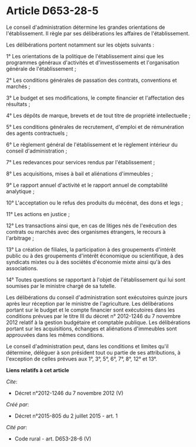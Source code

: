 # Article D653-28-5

Le conseil d'administration détermine les grandes orientations de l'établissement. Il règle par ses délibérations les
affaires de l'établissement. 

Les délibérations portent notamment sur les objets suivants : 

1° Les orientations de la politique de l'établissement ainsi que les programmes généraux d'activités et d'investissements et
l'organisation générale de l'établissement ; 

2° Les conditions générales de passation des contrats, conventions et marchés ; 

3° Le budget et ses modifications, le compte financier et l'affectation des résultats ; 

4° Les dépôts de marque, brevets et de tout titre de propriété intellectuelle ; 

5° Les conditions générales de recrutement, d'emploi et de rémunération des agents contractuels ; 

6° Le règlement général de l'établissement et le règlement intérieur du conseil d'administration ; 

7° Les redevances pour services rendus par l'établissement ; 

8° Les acquisitions, mises à bail et aliénations d'immeubles ; 

9° Le rapport annuel d'activité et le rapport annuel de comptabilité analytique ; 

10° L'acceptation ou le refus des produits du mécénat, des dons et legs ; 

11° Les actions en justice ; 

12° Les transactions ainsi que, en cas de litiges nés de l'exécution des contrats ou marchés avec des organismes étrangers,
le recours à l'arbitrage ; 

13° La création de filiales, la participation à des groupements d'intérêt public ou à des groupements d'intérêt économique ou
scientifique, à des syndicats mixtes ou à des sociétés d'économie mixte ainsi qu'à des associations. 

14° Toutes questions se rapportant à l'objet de l'établissement qui lui sont soumises par le ministre chargé de sa tutelle. 

Les délibérations du conseil d'administration sont exécutoires quinze jours après leur réception par le ministre de
l'agriculture. Les délibérations portant sur le budget et le compte financier sont exécutoires dans les conditions prévues
par le titre III du décret n° 2012-1246 du 7 novembre 2012 relatif à la gestion budgétaire et comptable publique. Les
délibérations portant sur les acquisitions, échanges et aliénations d'immeubles sont approuvées dans les mêmes conditions. 

Le conseil d'administration peut, dans les conditions et limites qu'il détermine, déléguer à son président tout ou partie de
ses attributions, à l'exception de celles prévues aux 1°, 3°, 5°, 6°, 7°, 8°, 12° et 13°.

**Liens relatifs à cet article**

_Cite_:

  - Décret n°2012-1246 du 7 novembre 2012 (V)

_Créé par_:

  - Décret n°2015-805 du 2 juillet 2015 - art. 1

_Cité par_:

  - Code rural - art. D653-28-6 (V)
